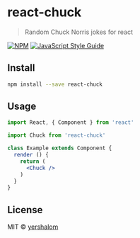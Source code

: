 # react-chuck

> Random Chuck Norris jokes for react

[![NPM](https://img.shields.io/npm/v/react-chuck.svg)](https://www.npmjs.com/package/react-chuck) [![JavaScript Style Guide](https://img.shields.io/badge/code_style-standard-brightgreen.svg)](https://standardjs.com)

## Install

```bash
npm install --save react-chuck
```

## Usage

```jsx
import React, { Component } from 'react'

import Chuck from 'react-chuck'

class Example extends Component {
  render () {
    return (
      <Chuck />
    )
  }
}
```

## License

MIT © [yershalom](https://github.com/yershalom)
